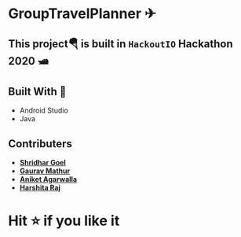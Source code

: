 # GroupTravelPlanner ✈
## This project🪂 is built in `HackoutIO` Hackathon 2020 🛥

## Built With :heartbeat:

* Android Studio
* Java

## Contributers

* <a href="https://github.com/ShridharGoel"> **Shridhar Goel** </a> 
* <a href="https://github.com/NoobSolver"> **Gaurav Mathur** </a> 
* <a href="https://github.com/ani37">  **Aniket Agarwalla** </a>
* <a href="https://github.com/Harshita248">  **Harshita Raj** </a>

# Hit :star: if you like it
